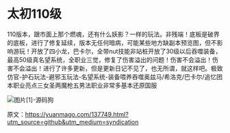 # 太初110级

110版本，跟市面上那个燃魂，还有什么妖影？一样的玩法。非残端！底板是破界的底板，进行了修复延续，版本无任何暗病，可能某些地方缺副本预览图，但不影响游玩！开放了四小龙，巴卡尔，全带nut技能非站桩开放了30级以后吞噬装备，最高50级真名望系统，全职业三觉，修复了伤害溢出的问题！伤害不会溢出！伤害不会溢出！进行了许多更新，但是更新日记不见了，也无所谓，就这样吧。极致仿官-护石玩法-避邪玉玩法-名望系统-装备喂养吞噬奥兹马/希洛克/巴卡尔/追忆团本职业亮点三女圣两魔枪五男法职业非常多基本还原国服

![图片[1]-源码狗](https://yuanmago.com/wp-content/uploads/2025/09/7d45b83eb2d53484857315a561786bcc1168ce083fb87254703be868c6e67cee.0.png)

原文：https://yuanmago.com/137749.html?utm_source=github&utm_medium=syndication
